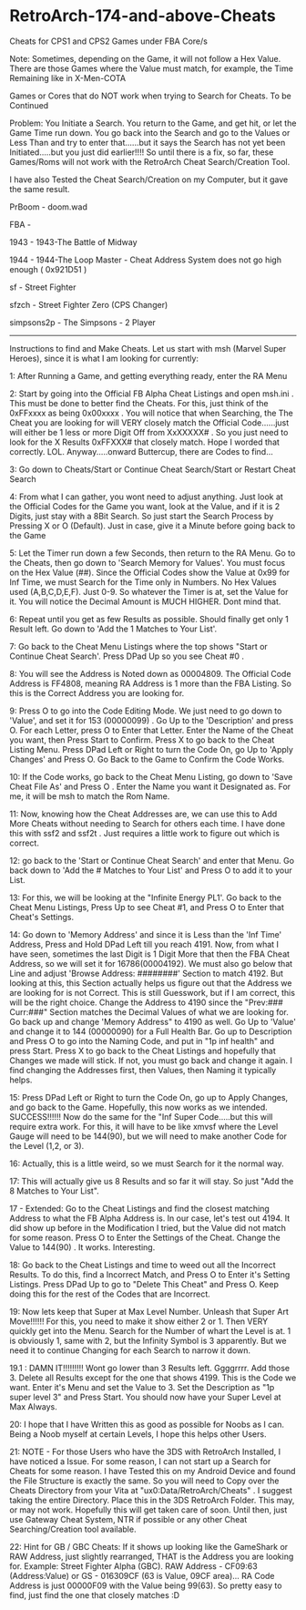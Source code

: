 # RetroArch-174-and-above-Cheats
Cheats for CPS1 and CPS2 Games under FBA Core/s

Note: Sometimes, depending on the Game, it will not follow a Hex Value. There are those Games where the Value must match, for example, the Time Remaining like in X-Men-COTA

Games or Cores that do NOT work when trying to Search for Cheats. To be Continued

Problem: You Initiate a Search. You return to the Game, and get hit, or let the Game Time run down. You go back into the Search and go to the Values or Less Than and try to enter that......but it says the Search has not yet been Initiated.....but you just did earlier!!!! So until there is a fix, so far, these Games/Roms will not work with the RetroArch Cheat Search/Creation Tool.

I have also Tested the Cheat Search/Creation on my Computer, but it gave the same result.

PrBoom - doom.wad

FBA -

1943 - 1943-The Battle of Midway

1944 - 1944-The Loop Master - Cheat Address System does not go high enough ( 0x921D51 )

sf - Street Fighter

sfzch - Street Fighter Zero (CPS Changer)

simpsons2p - The Simpsons - 2 Player


--------------------------------------------------------------------------------------------

Instructions to find and Make Cheats. Let us start with msh (Marvel Super Heroes), since it is what I am looking for currently:

1: After Running a Game, and getting everything ready, enter the RA Menu

2: Start by going into the Official FB Alpha Cheat Listings and open msh.ini . This must be done to better find the Cheats. For this, just think of the 0xFFxxxx as being 0x00xxxx . You will notice that when Searching, the The Cheat you are looking for will VERY closely match the Official Code......just will either be 1 less or more Digit Off from XxXXXXX# . So you just need to look for the X Results 0xFFXXX# that closely match. Hope I worded that correctly. LOL. Anyway.....onward Buttercup, there are Codes to find...

3: Go down to Cheats/Start or Continue Cheat Search/Start or Restart Cheat Search

4: From what I can gather, you wont need to adjust anything. Just look at the Official Codes for the Game you want, look at the Value, and if it is 2 Digits, just stay with a 8Bit Search. So just start the Search Process by Pressing X or O (Default). Just in case, give it a Minute before going back to the Game

5: Let the Timer run down a few Seconds, then return to the RA Menu. Go to the Cheats, then go down to 'Search Memory for Values'. You must focus on the Hex Value (##). Since the Official Codes show the Value at 0x99 for Inf Time, we must Search for the Time only in Numbers. No Hex Values used (A,B,C,D,E,F). Just 0-9. So whatever the Timer is at, set the Value for it. You will notice the Decimal Amount is MUCH HIGHER. Dont mind that.

6: Repeat until you get as few Results as possible. Should finally get only 1 Result left. Go down to 'Add the 1 Matches to Your List'.

7: Go back to the Cheat Menu Listings where the top shows "Start or Continue Cheat Search'. Press DPad Up so you see Cheat #0 .

8: You will see the Address is Noted down as 00004809. The Official Code Address is FF4808, meaning RA Address is 1 more than the FBA Listing. So this is the Correct Address you are looking for. 

9: Press O to go into the Code Editing Mode. We just need to go down to 'Value', and set it for 153 (00000099) . Go Up to the 'Description' and press O. For each Letter, press O to Enter that Letter. Enter the Name of the Cheat you want, then Press Start to Confirm. Press X to go back to the Cheat Listing Menu. Press DPad Left or Right to turn the Code On, go Up to 'Apply Changes' and Press O. Go Back to the Game to Confirm the Code Works.

10: If the Code works, go back to the Cheat Menu Listing, go down to 'Save Cheat File As' and Press O . Enter the Name you want it Designated as. For me, it will be msh to match the Rom Name.

11: Now, knowing how the Cheat Addresses are, we can use this to Add More Cheats without needing to Search for others each time. I have done this with ssf2 and ssf2t . Just requires a little work to figure out which is correct. 

12: go back to the 'Start or Continue Cheat Search' and enter that Menu. Go back down to 'Add the # Matches to Your List' and Press O to add it to your List.

13: For this, we will be looking at the "Infinite Energy PL1'. Go back to the Cheat Menu Listings, Press Up to see Cheat #1, and Press O to Enter that Cheat's Settings.

14: Go down to 'Memory Address' and since it is Less than the 'Inf Time' Address, Press and Hold DPad Left till you reach 4191. Now, from what I have seen, sometimes the last Digit is 1 Digit More that then the FBA Cheat Address, so we will set it for 16786(00004192). We must also go below that Line and adjust 'Browse Address: ########' Section to match 4192. But looking at this, this Section actually helps us figure out that the Address we are looking for is not Correct. This is still Guesswork, but if I am correct, this will be the right choice. Change the Address to 4190 since the "Prev:### Curr:###" Section matches the Decimal Values of what we are looking for. Go back up and change 'Memory Address" to 4190 as well. Go Up to 'Value' and change it to 144 (00000090) for a Full Health Bar. Go up to Description and Press O to go into the Naming Code, and put in "1p inf health" and press Start. Press X to go back to the Cheat Listings and hopefully that Changes we made will stick. If not, you must go back and change it again. I find changing the Addresses first, then Values, then Naming it typically helps.

15: Press DPad Left or Right to turn the Code On, go up to Apply Changes, and go back to the Game. Hopefully, this now works as we intended. SUCCESS!!!!!! Now do the same for the "Inf Super Code.....but this will require extra work. For this, it will have to be like xmvsf where the Level Gauge will need to be 144(90), but we will need to make another Code for the Level (1,2, or 3).

16: Actually, this is a little weird, so we must Search for it the normal way.

17: This will actually give us 8 Results and so far it will stay. So just "Add the 8 Matches to Your List".

17 - Extended: Go to the Cheat Listings and find the closest matching Address to what the FB Alpha Address is. In our case, let's test out 4194. It did show up before in the Modification I tried, but the Value did not match for some reason. Press O to Enter the Settings of the Cheat. Change the Value to 144(90) . It works. Interesting.

18: Go back to the Cheat Listings and time to weed out all the Incorrect Results. To do this, find a Incorrect Match, and Press O to Enter it's Setting Listings. Press DPad Up to go to "Delete This Cheat" and Press O. Keep doing this for the rest of the Codes that are Incorrect.

19: Now lets keep that Super at Max Level Number. Unleash that Super Art Move!!!!!! For this, you need to make it show either 2 or 1. Then VERY quickly get into the Menu. Search for the Number of whart the Level is at. 1 is obviously 1, same with 2, but the Infinity Symbol is 3 apparently. But we need it to continue Changing for each Search to narrow it down. 

19.1 : DAMN IT!!!!!!!!! Wont go lower than 3 Results left. Ggggrrrr. Add those 3. Delete all Results except for the one that shows 4199. This is the Code we want. Enter it's Menu and set the Value to 3. Set the Description as "1p super level 3" and Press Start. You should now have your Super Level at Max Always.

20: I hope that I have Written this as good as possible for Noobs as I can. Being a Noob myself at certain Levels, I hope this helps other Users.

21: NOTE - For those Users who have the 3DS with RetroArch Installed, I have noticed a Issue. For some reason, I can not start up a Search for Cheats for some reason. I have Tested this on my Android Device and found the File Structure is exactly the same. So you will need to Copy over the Cheats Directory from your Vita at "ux0:Data/RetroArch/Cheats" . I suggest taking the entire Directory. Place this in the 3DS RetroArch Folder. This may, or may not work. Hopefully this will get taken care of soon. Until then, just use Gateway Cheat System, NTR if possible or any other Cheat Searching/Creation tool available.

22: Hint for GB / GBC Cheats: If it shows up looking like the GameShark or RAW Address, just slightly rearranged, THAT is the Address you are looking for. 
Example: Street Fighter Alpha (GBC). RAW Address - CF09:63 (Address:Value) or GS - 016309CF (63 is Value, 09CF area)... RA Code Address is just 00000F09 with the Value being 99(63). So pretty easy to find, just find the one that closely matches :D
